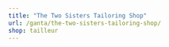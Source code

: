 ```yaml
---
title: "The Two Sisters Tailoring Shop"
url: /ganta/the-two-sisters-tailoring-shop/
shop: tailleur
---
```

